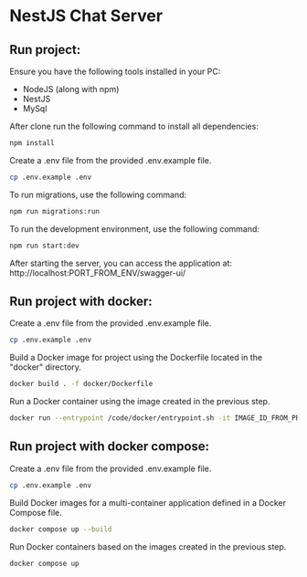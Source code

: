 # NestJS Chat Server

## Run project:

Ensure you have the following tools installed in your PC:

- NodeJS (along with npm)
- NestJS
- MySql

After clone run the following command to install all dependencies:

```sh
npm install
```

Create a .env file from the provided .env.example file.

```sh
cp .env.example .env
```

To run migrations, use the following command:

```sh
npm run migrations:run
```

To run the development environment, use the following command:

```sh
npm run start:dev
```

After starting the server, you can access the application at: http://localhost:PORT_FROM_ENV/swagger-ui/

## Run project with docker:

Create a .env file from the provided .env.example file.

```sh
cp .env.example .env
```

Build a Docker image for project using the Dockerfile located in the "docker" directory.

```sh
docker build . -f docker/Dockerfile
```

Run a Docker container using the image created in the previous step.

```sh
docker run --entrypoint /code/docker/entrypoint.sh -it IMAGE_ID_FROM_PREVIOUS_STEP /code/docker/start_node.sh
```

## Run project with docker compose:

Create a .env file from the provided .env.example file.

```sh
cp .env.example .env
```

Build Docker images for a multi-container application defined in a Docker Compose file.

```sh
docker compose up --build
```

Run Docker containers based on the images created in the previous step.

```sh
docker compose up
```
